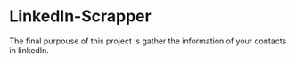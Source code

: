 # LinkedIn-Scrapper
The final purpouse of this project is gather the information of your contacts in linkedIn.
